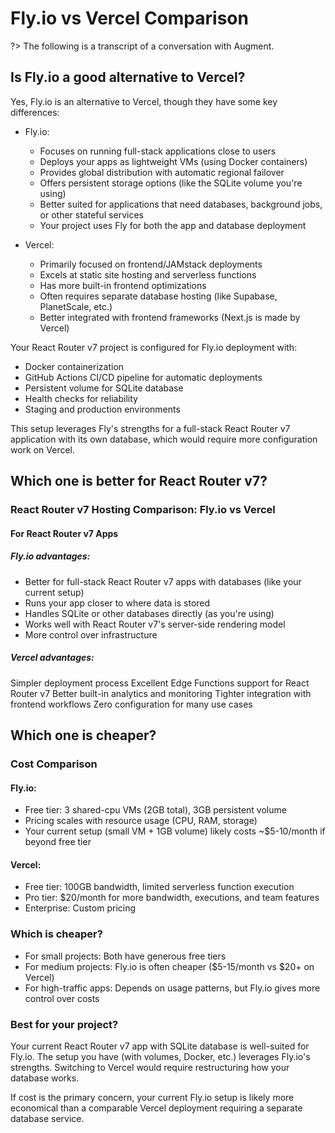 # Fly.io vs Vercel Comparison

?> The following is a transcript of a conversation with Augment.

## Is Fly.io a good alternative to Vercel?

Yes, Fly.io is an alternative to Vercel, though they have some key differences:

- Fly.io:
   - Focuses on running full-stack applications close to users
   - Deploys your apps as lightweight VMs (using Docker containers)
   - Provides global distribution with automatic regional failover
   - Offers persistent storage options (like the SQLite volume you're using)
   - Better suited for applications that need databases, background jobs, or other stateful services
   - Your project uses Fly for both the app and database deployment

- Vercel:
   - Primarily focused on frontend/JAMstack deployments
   - Excels at static site hosting and serverless functions
   - Has more built-in frontend optimizations
   - Often requires separate database hosting (like Supabase, PlanetScale, etc.)
   - Better integrated with frontend frameworks (Next.js is made by Vercel)

Your React Router v7 project is configured for Fly.io deployment with:

- Docker containerization
- GitHub Actions CI/CD pipeline for automatic deployments
- Persistent volume for SQLite database
- Health checks for reliability
- Staging and production environments

This setup leverages Fly's strengths for a full-stack React Router v7 application with its own database, which would require more configuration work on Vercel.

## Which one is better for React Router v7?

### React Router v7 Hosting Comparison: Fly.io vs Vercel

#### For React Router v7 Apps

##### Fly.io advantages:

- Better for full-stack React Router v7 apps with databases (like your current setup)
- Runs your app closer to where data is stored
- Handles SQLite or other databases directly (as you're using)
- Works well with React Router v7's server-side rendering model
- More control over infrastructure

##### Vercel advantages:

Simpler deployment process
Excellent Edge Functions support for React Router v7
Better built-in analytics and monitoring
Tighter integration with frontend workflows
Zero configuration for many use cases

## Which one is cheaper?

### Cost Comparison

#### Fly.io:

- Free tier: 3 shared-cpu VMs (2GB total), 3GB persistent volume
- Pricing scales with resource usage (CPU, RAM, storage)
- Your current setup (small VM + 1GB volume) likely costs ~$5-10/month if beyond free tier

#### Vercel:

- Free tier: 100GB bandwidth, limited serverless function execution
- Pro tier: $20/month for more bandwidth, executions, and team features
- Enterprise: Custom pricing

### Which is cheaper?

- For small projects: Both have generous free tiers
- For medium projects: Fly.io is often cheaper ($5-15/month vs $20+ on Vercel)
- For high-traffic apps: Depends on usage patterns, but Fly.io gives more control over costs

### Best for your project?

Your current React Router v7 app with SQLite database is well-suited for Fly.io. The setup you have (with volumes, Docker, etc.) leverages Fly.io's strengths. Switching to Vercel would require restructuring how your database works.

If cost is the primary concern, your current Fly.io setup is likely more economical than a comparable Vercel deployment requiring a separate database service.
